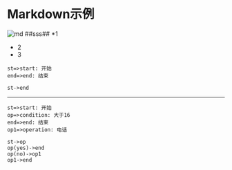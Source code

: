 # Markdown示例
![md](http://o9gogi7bz.bkt.clouddn.com/04c58PICvJ6_1024.png)
##sss##
*1
* 2
* 3
```flow
st=>start: 开始
end=>end: 结束

st->end
```
---
```flow
st=>start: 开始
op=>condition: 大于16
end=>end: 结束
op1=>operation: 电话

st->op
op(yes)->end
op(no)->op1
op1->end
```
